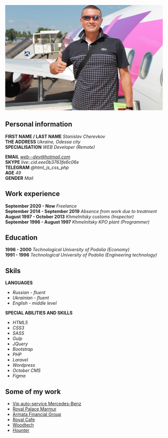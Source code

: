 ![My-photo](my-photo.jpg "My-photo")

## Personal information

**FIRST NAME / LAST NAME**  *Stanislav Cherevkov*<br>
**THE ADDRESS**  *Ukraine, Odessa city*<br>
**SPECIALISATION**  *WEB Developer (Remote)*

**EMAIL**  *web--dev@hotmail.com*<br>
**SKYPE**  *live:.cid.eee0b3763fe6c06e*<br>
**TELEGRAM**  *@html_js_css_php*<br>
**AGE**  *49*<br>
**GENDER**  *Mail*<br>

## Work experience

**September 2020 - Now**  *Freelance*<br>
**September 2014 - September 2019**  *Absence from work due to treatment*<br>
**August 1997 - October 2013**  *Khmelnitsky customs (Inspector)*<br>
**September 1996 - August 1997**  *Khmelnitsky KPO plant (Programmer)*

## Education

**1996 - 2000**  *Technological University of Podolia (Economy)*<br>
**1991 - 1996**  *Technological University of Podolia (Engineering technology)*

## Skils

**LANGUAGES**<br>
- *Russian - fluent*
- *Ukrainian - fluent*
- *English - middle level*

**SPECIAL ABILITIES AND SKILLS**
- *HTML5*
- *CSS3*
- *SASS*
- *Gulp*
- *JQuery*
- *Bootstrap*
- *PHP*
- *Laravel*
- *Wordpress*
- *October CMS*
- *Figma*

## Some of my work

- [Vip auto-service Mercedes-Benz](https://mbservice.ua) 
- [Royal Palace Marmur](https://royalpalace-marmur.com.ua) 
- [Armata Financial Group](http://my-portfolio.ho.ua/gfg/) 
- [Royal Cafe](http://my-portfolio.ho.ua/cafe/) 
- [Woodtech](http://my-portfolio.ho.ua/woodtech/) 
- [Hounter](http://my-portfolio.ho.ua/hounter/) 